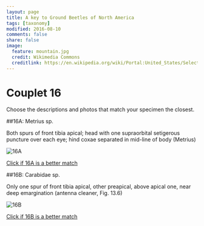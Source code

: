 ```yaml
---
layout: page
title: A key to Ground Beetles of North America
tags: [taxonomy]
modified: 2016-08-10
comments: false
share: false
image:
  feature: mountain.jpg
  credit: Wikimedia Commons
  creditlink: https://en.wikipedia.org/wiki/Portal:United_States/Selected_panorama#/media/File:Mount_Ellinor,_Mount_Washington_Panorama.jpg
---
```


# Couplet 16


Choose the descriptions and photos that match your specimen the closest. 

##16A: Metrius sp. 

Both spurs of front tibia apical; head with one supraorbital setigerous puncture over each eye; hind coxae separated in mid-line of body (Metrius)

![16A](//klevan.github.io/images/keyfigs/Key1_16_16A.png)

[Click if 16A is a better match](https://en.wikipedia.org/wiki/Metrius)


##16B: Carabidae sp. 

Only one spur of front tibia apical, other preapical, above apical one, near deep emargination (antenna cleaner, Fig. 13.6)

![16B](//klevan.github.io/images/keyfigs/Key1_16_16B.png)

[Click if 16B is a better match](//klevan.github.io/dynamicTaxonomy/Key1_17)

